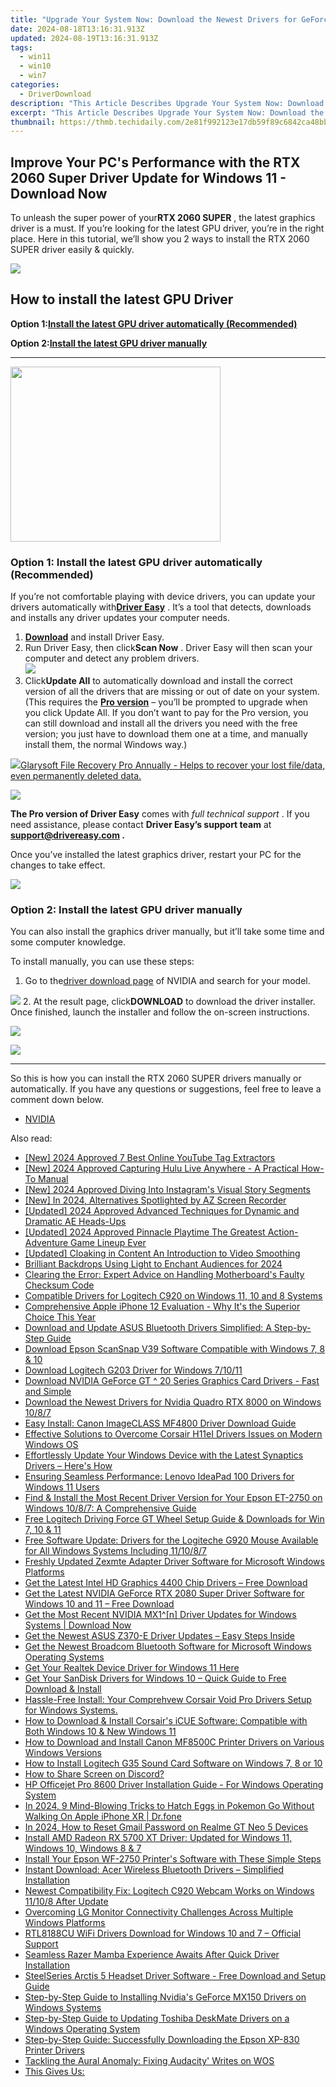 ```yaml
---
title: "Upgrade Your System Now: Download the Newest Drivers for GeForce RTX 2080 Across Multiple Windows OSes"
date: 2024-08-18T13:16:31.913Z
updated: 2024-08-19T13:16:31.913Z
tags:
  - win11
  - win10
  - win7
categories:
  - DriverDownload
description: "This Article Describes Upgrade Your System Now: Download the Newest Drivers for GeForce RTX 2080 Across Multiple Windows OSes"
excerpt: "This Article Describes Upgrade Your System Now: Download the Newest Drivers for GeForce RTX 2080 Across Multiple Windows OSes"
thumbnail: https://thmb.techidaily.com/2e81f992123e17db59f89c6842ca48bb426d509215d95604071818ec4e7dc281.jpg
---
```


## Improve Your PC's Performance with the RTX 2060 Super Driver Update for Windows 11 - Download Now

To unleash the super power of your**RTX 2060 SUPER** , the latest graphics driver is a must. If you’re looking for the latest GPU driver, you’re in the right place. Here in this tutorial, we’ll show you 2 ways to install the RTX 2060 SUPER driver easily & quickly.

<!-- affiliate ads begin -->
<a href="https://store.advancedwebranking.com/order/checkout.php?PRODS=4715051&QTY=1&AFFILIATE=108875&CART=1"><img src="https://secure.avangate.com/images/merchant/14edc6ebfdae2e23bbed83d67f50e983/products/33_awr%20logo.png" border="0"></a>
<!-- affiliate ads end -->
## How to install the latest GPU Driver

 **Option 1:[Install the latest GPU driver automatically (Recommended)](https://www.drivereasy.com/knowledge/rtx-2060-super-drivers-download-update-for-windows-10/#option1)**

 **Option 2:[Install the latest GPU driver manually](https://tools.techidaily.com/drivereasy/download/)**

---

<!-- affiliate ads begin -->
<a href="https://aligracehair.sjv.io/c/5597632/2087264/19272" target="_top" id="2087264"><img src="//a.impactradius-go.com/display-ad/19272-2087264" border="0" alt="" width="336" height="280"/></a><img height="0" width="0" src="https://imp.pxf.io/i/5597632/2087264/19272" style="position:absolute;visibility:hidden;" border="0" />
<!-- affiliate ads end -->
### Option 1: Install the latest GPU driver automatically (Recommended)

 If you’re not comfortable playing with device drivers, you can update your drivers automatically with[**Driver Easy**](https://tools.techidaily.com/drivereasy/download/) . It’s a tool that detects, downloads and installs any driver updates your computer needs.

1. **[Download](https://tools.techidaily.com/drivereasy/download/)**  and install Driver Easy.
2. Run Driver Easy, then click**Scan Now** . Driver Easy will then scan your computer and detect any problem drivers.  
![](https://images.drivereasy.com/wp-content/uploads/2020/11/Scan-now-1.jpg)
3. Click**Update All** to automatically download and install the correct version of all the drivers that are missing or out of date on your system.  
 (This requires the **[Pro version](https://tools.techidaily.com/drivereasy/download/)**  – you’ll be prompted to upgrade when you click Update All. If you don’t want to pay for the Pro version, you can still download and install all the drivers you need with the free version; you just have to download them one at a time, and manually install them, the normal Windows way.)  
<!-- affiliate ads begin -->
<a href="https://order.glarysoft.com/order/checkout.php?PRODS=35504869&QTY=1&AFFILIATE=108875&CART=1"><img src="https://secure.avangate.com/images/merchant/6734fa703f6633ab896eecbdfad8953a/products/1_FR-200-1.png" border="0">Glarysoft File Recovery Pro Annually -  Helps to recover your lost file/data, even permanently deleted data. 
</a>
<!-- affiliate ads end -->
![](https://images.drivereasy.com/wp-content/uploads/2021/04/de-2060-super-update.jpg)

**The Pro version of Driver Easy** comes with _full technical support_ . If you need assistance, please contact **Driver Easy’s support team** at **[support@drivereasy.com](https://tools.techidaily.com/drivereasy/download/) .**

 Once you’ve installed the latest graphics driver, restart your PC for the changes to take effect.

<!-- affiliate ads begin -->
<a href="https://store.revouninstaller.com/order/checkout.php?PRODS=28010250&QTY=1&AFFILIATE=108875&CART=1"><img src="https://secure.avangate.com/images/merchant/4282ec8de8c9be897e7aff4aa231b1a4/336__280a.jpg" border="0"></a>
<!-- affiliate ads end -->
### Option 2: Install the latest GPU driver manually

 You can also install the graphics driver manually, but it’ll take some time and some computer knowledge.

To install manually, you can use these steps:

1. Go to the[driver download page](https://tools.techidaily.com/drivereasy/download/) of NVIDIA and search for your model.  
<!-- affiliate ads begin -->

<!-- affiliate ads end -->
![](https://images.drivereasy.com/wp-content/uploads/2021/04/2060-super-manually-1.jpg)
2. At the result page, click**DOWNLOAD** to download the driver installer. Once finished, launch the installer and follow the on-screen instructions.  
<!-- affiliate ads begin -->
<a href="https://store.massmailsoftware.com/order/checkout.php?PRODS=2069351&QTY=1&AFFILIATE=108875&CART=1"><img src="https://secure.avangate.com/images/merchant/dc87c13749315c7217cdc4ac692e704c/banera_for_partners-24_%282%29.jpg" border="0"></a>
<!-- affiliate ads end -->
![](https://images.drivereasy.com/wp-content/uploads/2021/04/2060-super-manually-2.jpg)

---

 So this is how you can install the RTX 2060 SUPER drivers manually or automatically. If you have any questions or suggestions, feel free to leave a comment down below.

* [NVIDIA](https://tools.techidaily.com/drivereasy/download/)

<ins class="adsbygoogle"
     style="display:block"
     data-ad-format="autorelaxed"
     data-ad-client="ca-pub-7571918770474297"
     data-ad-slot="1223367746"></ins>



<ins class="adsbygoogle"
     style="display:block"
     data-ad-client="ca-pub-7571918770474297"
     data-ad-slot="8358498916"
     data-ad-format="auto"
     data-full-width-responsive="true"></ins>

<span class="atpl-alsoreadstyle">Also read:</span>
<div><ul>
<li><a href="https://youtube-tips.techidaily.com/024-approved-7-best-online-youtube-tag-extractors/"><u>[New] 2024 Approved  7 Best Online YouTube Tag Extractors</u></a></li>
<li><a href="https://screen-activity-recording.techidaily.com/new-2024-approved-capturing-hulu-live-anywhere-a-practical-how-to-manual/"><u>[New] 2024 Approved  Capturing Hulu Live Anywhere - A Practical How-To Manual</u></a></li>
<li><a href="https://instagram-video-recordings.techidaily.com/new-2024-approved-diving-into-instagrams-visual-story-segments/"><u>[New] 2024 Approved  Diving Into Instagram's Visual Story Segments</u></a></li>
<li><a href="https://digital-screen-recording.techidaily.com/new-in-2024-alternatives-spotlighted-by-az-screen-recorder/"><u>[New] In 2024, Alternatives Spotlighted by AZ Screen Recorder</u></a></li>
<li><a href="https://article-helps.techidaily.com/updated-2024-approved-advanced-techniques-for-dynamic-and-dramatic-ae-heads-ups/"><u>[Updated] 2024 Approved  Advanced Techniques for Dynamic and Dramatic AE Heads-Ups</u></a></li>
<li><a href="https://video-capture.techidaily.com/updated-2024-approved-pinnacle-playtime-the-greatest-action-adventure-game-lineup-ever/"><u>[Updated] 2024 Approved  Pinnacle Playtime  The Greatest Action-Adventure Game Lineup Ever</u></a></li>
<li><a href="https://youtube-videos.techidaily.com/updated-cloaking-in-content-an-introduction-to-video-smoothing/"><u>[Updated] Cloaking in Content  An Introduction to Video Smoothing</u></a></li>
<li><a href="https://extra-information.techidaily.com/brilliant-backdrops-using-light-to-enchant-audiences-for-2024/"><u>Brilliant Backdrops  Using Light to Enchant Audiences for 2024</u></a></li>
<li><a href="https://tech-renaissance.techidaily.com/clearing-the-error-expert-advice-on-handling-motherboards-faulty-checksum-code/"><u>Clearing the Error: Expert Advice on Handling Motherboard's Faulty Checksum Code</u></a></li>
<li><a href="https://win-amazing.techidaily.com/compatible-drivers-for-logitech-c920-on-windows-11-10-and-8-systems/"><u>Compatible Drivers for Logitech C920 on Windows 11, 10 and 8 Systems</u></a></li>
<li><a href="https://buynow-reviews.techidaily.com/comprehensive-apple-iphone-12-evaluation-why-its-the-superior-choice-this-year/"><u>Comprehensive Apple iPhone 12 Evaluation - Why It's the Superior Choice This Year</u></a></li>
<li><a href="https://win-amazing.techidaily.com/download-and-update-asus-bluetooth-drivers-simplified-a-step-by-step-guide/"><u>Download and Update ASUS Bluetooth Drivers Simplified: A Step-by-Step Guide</u></a></li>
<li><a href="https://win-amazing.techidaily.com/download-epson-scansnap-v39-software-compatible-with-windows-7-8-and-10/"><u>Download Epson ScanSnap V39 Software Compatible with Windows 7, 8 & 10</u></a></li>
<li><a href="https://win-amazing.techidaily.com/download-logitech-g203-driver-for-windows-71011/"><u>Download Logitech G203 Driver for Windows 7/10/11</u></a></li>
<li><a href="https://win-amazing.techidaily.com/download-nvidia-geforce-gt-20-series-graphics-card-drivers-fast-and-simple/"><u>Download NVIDIA GeForce GT ^ 20 Series Graphics Card Drivers - Fast and Simple</u></a></li>
<li><a href="https://win-amazing.techidaily.com/1722960576693-download-the-newest-drivers-for-nvidia-quadro-rtx-8000-on-windows-1087/"><u>Download the Newest Drivers for Nvidia Quadro RTX 8000 on Windows 10/8/7</u></a></li>
<li><a href="https://win-amazing.techidaily.com/easy-install-canon-imageclass-mf4800-driver-download-guide/"><u>Easy Install: Canon ImageCLASS MF4800 Driver Download Guide</u></a></li>
<li><a href="https://hardware-help.techidaily.com/effective-solutions-to-overcome-corsair-h11ei-drivers-issues-on-modern-windows-os/"><u>Effective Solutions to Overcome Corsair H11eI Drivers Issues on Modern Windows OS</u></a></li>
<li><a href="https://win-amazing.techidaily.com/effortlessly-update-your-windows-device-with-the-latest-synaptics-drivers-heres-how/"><u>Effortlessly Update Your Windows Device with the Latest Synaptics Drivers – Here's How</u></a></li>
<li><a href="https://win-amazing.techidaily.com/ensuring-seamless-performance-lenovo-ideapad-100-drivers-for-windows-11-users/"><u>Ensuring Seamless Performance: Lenovo IdeaPad 100 Drivers for Windows 11 Users</u></a></li>
<li><a href="https://win-amazing.techidaily.com/find-and-install-the-most-recent-driver-version-for-your-epson-et-2750-on-windows-1087-a-comprehensive-guide/"><u>Find & Install the Most Recent Driver Version for Your Epson ET-2750 on Windows 10/8/7: A Comprehensive Guide</u></a></li>
<li><a href="https://win-amazing.techidaily.com/free-logitech-driving-force-gt-wheel-setup-guide-and-downloads-for-win-7-10-and-11/"><u>Free Logitech Driving Force GT Wheel Setup Guide & Downloads for Win 7, 10 & 11</u></a></li>
<li><a href="https://win-amazing.techidaily.com/free-software-update-drivers-for-the-logiteche-g920-mouse-available-for-all-windows-systems-including-111087/"><u>Free Software Update: Drivers for the Logiteche G920 Mouse Available for All Windows Systems Including 11/10/8/7</u></a></li>
<li><a href="https://win-amazing.techidaily.com/freshly-updated-zexmte-adapter-driver-software-for-microsoft-windows-platforms/"><u>Freshly Updated Zexmte Adapter Driver Software for Microsoft Windows Platforms</u></a></li>
<li><a href="https://win-amazing.techidaily.com/get-the-latest-intel-hd-graphics-4400-chip-drivers-free-download/"><u>Get the Latest Intel HD Graphics 4400 Chip Drivers – Free Download</u></a></li>
<li><a href="https://win-amazing.techidaily.com/1722972006487-get-the-latest-nvidia-geforce-rtx-2080-super-driver-software-for-windows-10-and-11-free-download/"><u>Get the Latest NVIDIA GeForce RTX 2080 Super Driver Software for Windows 10 and 11 – Free Download</u></a></li>
<li><a href="https://win-amazing.techidaily.com/1722977560593-get-the-most-recent-nvidia-mx1n-driver-updates-for-windows-systems-download-now/"><u>Get the Most Recent NVIDIA MX1^[n] Driver Updates for Windows Systems | Download Now</u></a></li>
<li><a href="https://win-amazing.techidaily.com/get-the-newest-asus-z370-e-driver-updates-easy-steps-inside/"><u>Get the Newest ASUS Z370-E Driver Updates – Easy Steps Inside</u></a></li>
<li><a href="https://win-amazing.techidaily.com/get-the-newest-broadcom-bluetooth-software-for-microsoft-windows-operating-systems/"><u>Get the Newest Broadcom Bluetooth Software for Microsoft Windows Operating Systems</u></a></li>
<li><a href="https://win-amazing.techidaily.com/get-your-realtek-device-driver-for-windows-11-here/"><u>Get Your Realtek Device Driver for Windows 11 Here</u></a></li>
<li><a href="https://win-amazing.techidaily.com/get-your-sandisk-drivers-for-windows-10-quick-guide-to-free-download-and-install/"><u>Get Your SanDisk Drivers for Windows 10 – Quick Guide to Free Download & Install</u></a></li>
<li><a href="https://win-amazing.techidaily.com/1722973741979-hassle-free-install-your-comprehvew-corsair-void-pro-drivers-setup-for-windows-systems/"><u>Hassle-Free Install: Your Comprehvew Corsair Void Pro Drivers Setup for Windows Systems.</u></a></li>
<li><a href="https://win-amazing.techidaily.com/how-to-download-and-install-corsairs-icue-software-compatible-with-both-windows-10-and-new-windows-11/"><u>How to Download & Install Corsair's iCUE Software: Compatible with Both Windows 10 & New Windows 11</u></a></li>
<li><a href="https://win-amazing.techidaily.com/how-to-download-and-install-canon-mf8500c-printer-drivers-on-various-windows-versions/"><u>How to Download and Install Canon MF8500C Printer Drivers on Various Windows Versions</u></a></li>
<li><a href="https://win-amazing.techidaily.com/how-to-install-logitech-g35-sound-card-software-on-windows-7-8-or-10/"><u>How to Install Logitech G35 Sound Card Software on Windows 7, 8 or 10</u></a></li>
<li><a href="https://tiktok-video-recordings.techidaily.com/how-to-share-screen-on-discord/"><u>How to Share Screen on Discord?</u></a></li>
<li><a href="https://win-amazing.techidaily.com/hp-officejet-pro-8600-driver-installation-guide-for-windows-operating-system/"><u>HP Officejet Pro 8600 Driver Installation Guide - For Windows Operating System</u></a></li>
<li><a href="https://ios-pokemon-go.techidaily.com/in-2024-9-mind-blowing-tricks-to-hatch-eggs-in-pokemon-go-without-walking-on-apple-iphone-xr-drfone-by-drfone-virtual-ios/"><u>In 2024, 9 Mind-Blowing Tricks to Hatch Eggs in Pokemon Go Without Walking On Apple iPhone XR | Dr.fone</u></a></li>
<li><a href="https://easy-unlock-android.techidaily.com/in-2024-how-to-reset-gmail-password-on-realme-gt-neo-5-devices-by-drfone-android/"><u>In 2024, How to Reset Gmail Password on Realme GT Neo 5 Devices</u></a></li>
<li><a href="https://win-amazing.techidaily.com/install-amd-radeon-rx-5700-xt-driver-updated-for-windows-11-windows-10-windows-8-and-7/"><u>Install AMD Radeon RX 5700 XT Driver: Updated for Windows 11, Windows 10, Windows 8 & 7</u></a></li>
<li><a href="https://win-amazing.techidaily.com/install-your-epson-wf-2750-printers-software-with-these-simple-steps/"><u>Install Your Epson WF-2750 Printer's Software with These Simple Steps</u></a></li>
<li><a href="https://win-amazing.techidaily.com/instant-download-acer-wireless-bluetooth-drivers-simplified-installation/"><u>Instant Download: Acer Wireless Bluetooth Drivers – Simplified Installation</u></a></li>
<li><a href="https://win-amazing.techidaily.com/newest-compatibility-fix-logitech-c920-webcam-works-on-windows-11108-after-update/"><u>Newest Compatibility Fix: Logitech C920 Webcam Works on Windows 11/10/8 After Update</u></a></li>
<li><a href="https://win-amazing.techidaily.com/overcoming-lg-monitor-connectivity-challenges-across-multiple-windows-platforms/"><u>Overcoming LG Monitor Connectivity Challenges Across Multiple Windows Platforms</u></a></li>
<li><a href="https://win-amazing.techidaily.com/rtl8188cu-wifi-drivers-download-for-windows-10-and-7-official-support/"><u>RTL8188CU WiFi Drivers Download for Windows 10 and 7 – Official Support</u></a></li>
<li><a href="https://win-amazing.techidaily.com/seamless-razer-mamba-experience-awaits-after-quick-driver-installation/"><u>Seamless Razer Mamba Experience Awaits After Quick Driver Installation</u></a></li>
<li><a href="https://win-amazing.techidaily.com/steelseries-arctis-5-headset-driver-software-free-download-and-setup-guide/"><u>SteelSeries Arctis 5 Headset Driver Software - Free Download and Setup Guide</u></a></li>
<li><a href="https://win-amazing.techidaily.com/step-by-step-guide-to-installing-nvidias-geforce-mx150-drivers-on-windows-systems/"><u>Step-by-Step Guide to Installing Nvidia's GeForce MX150 Drivers on Windows Systems</u></a></li>
<li><a href="https://win-amazing.techidaily.com/step-by-step-guide-to-updating-toshiba-deskmate-drivers-on-a-windows-operating-system/"><u>Step-by-Step Guide to Updating Toshiba DeskMate Drivers on a Windows Operating System</u></a></li>
<li><a href="https://win-amazing.techidaily.com/step-by-step-guide-successfully-downloading-the-epson-xp-830-printer-drivers/"><u>Step-by-Step Guide: Successfully Downloading the Epson XP-830 Printer Drivers</u></a></li>
<li><a href="https://win11-tips.techidaily.com/tackling-the-aural-anomaly-fixing-audacity-writes-on-wos/"><u>Tackling the Aural Anomaly: Fixing Audacity' Writes on WOS</u></a></li>
<li><a href="https://win-amazing.techidaily.com/this-gives-us/"><u>This Gives Us:</u></a></li>
</ul></div>
